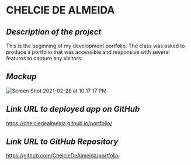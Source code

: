 # **CHELCIE DE ALMEIDA**


## **_Description of the project_**
This is the beginning of my development portfolio. The class was asked to produce a portfolio that was accessible and responsive with several features to capture any visitors. 

## **_Mockup_**
![Screen Shot 2021-02-28 at 10 17 17 PM](https://user-images.githubusercontent.com/35352010/109464354-66a92980-7a1b-11eb-9c96-1e6d3e69fc25.png)

## **_Link URL to deployed app on GitHub_**
https://chelciedealmeida.github.io/portfolio/

## **_Link URL to GitHub Repository_**
https://github.com/ChelcieDeAlmeida/portfolio

